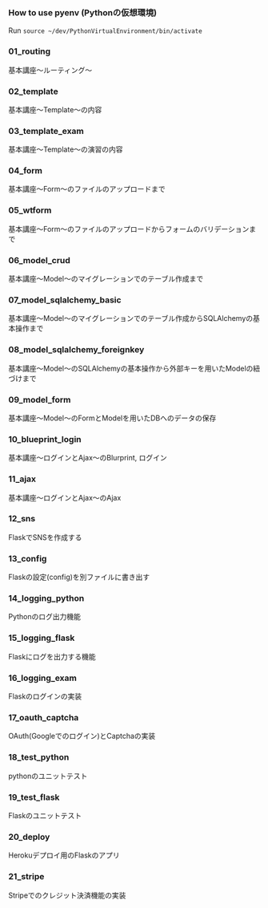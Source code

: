 ### How to use pyenv (Pythonの仮想環境)
Run `source ~/dev/PythonVirtualEnvironment/bin/activate`

### 01_routing

基本講座～ルーティング～

### 02_template

基本講座～Template～の内容

### 03_template_exam

基本講座～Template～の演習の内容

### 04_form

基本講座～Form～のファイルのアップロードまで

### 05_wtform

基本講座～Form～のファイルのアップロードからフォームのバリデーションまで

### 06_model_crud

基本講座～Model～のマイグレーションでのテーブル作成まで

### 07_model_sqlalchemy_basic

基本講座～Model～のマイグレーションでのテーブル作成からSQLAlchemyの基本操作まで

### 08_model_sqlalchemy_foreignkey

基本講座～Model～のSQLAlchemyの基本操作から外部キーを用いたModelの紐づけまで

### 09_model_form

基本講座～Model～のFormとModelを用いたDBへのデータの保存

### 10_blueprint_login

基本講座～ログインとAjax～のBlurprint, ログイン

### 11_ajax

基本講座～ログインとAjax～のAjax

### 12_sns

FlaskでSNSを作成する

### 13_config

Flaskの設定(config)を別ファイルに書き出す

### 14_logging_python

Pythonのログ出力機能

### 15_logging_flask

Flaskにログを出力する機能

### 16_logging_exam

Flaskのログインの実装

### 17_oauth_captcha

OAuth(Googleでのログイン)とCaptchaの実装

### 18_test_python

pythonのユニットテスト

### 19_test_flask

Flaskのユニットテスト

### 20_deploy

Herokuデプロイ用のFlaskのアプリ

### 21_stripe

Stripeでのクレジット決済機能の実装

